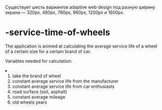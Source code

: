 Существует шесть вариантов adaptive web design под разную ширину экрана — 320px, 480px, 760px, 960px, 1200px и 1600px.



# -service-time-of-wheels

The application is animed at calculating the average service life of a wheel of a certain size for a certain brand of car.

Variables needed for calculation:</li>
  <li>
    <ol>
<li>take the brand of wheel</li>
<li>constant average service life from the manufacturer</li>
<li>constant average service life from car enthusiasts</li>
<li>road surface (soil, asphalt)</li>
<li>constant average mileage</li>
<li>old wheels years</li>
    </ol>
  </li>
</ol>
